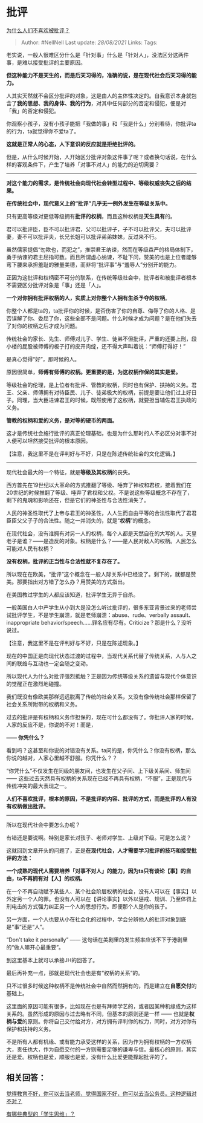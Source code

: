 # 批评
[为什么人们不喜欢被批评？](https://www.zhihu.com/question/22987136/answer/1452638590)

> Author: #NellNell 
Last update: *28/08/2021* 
Links:
Tags:   


  

老实说，一般人很难区分什么是「针对事」什么是「针对人」，没法区分这两件事，是难以接受批评的主要原因。

**但这种能力不是天生的，而是后天习得的，准确的说，是在现代社会后天习得的能力。**

人其实天然就不会区分批评的对象，这是由人的主体性决定的。自我意识本身就包含了**我的思想、我的身体、我的行为**，对其中任何部分的否定和侵犯，便是对「我」的否定和侵犯。

你观察小孩子，没有小孩子能把「我做的事」和「我是什么」分别看待，你批评ta的行为，ta就觉得你不爱ta了。

**这就是正常人的心态，人下意识的反应就是拒绝批评的。**

但是，从什么时候开始，人开始区分批评对象这件事了呢？或者换句话说，在什么样的客观条件下，产生了培养「对事不对人」的能力的迫切需要？

---

**对这个能力的需求，是传统社会向现代社会转型过程中、等级权威丧失之后的结果。**

**在传统社会中，现代意义上的“批评”几乎无一例外发生在等级关系中。**

只有更高等级对更低等级拥有**批评的权柄**，而且这种权柄是**天生具有**的。

君可以批评臣，臣不可以批评君，父可以批评子，子不可以批评父，夫可以批评妻，妻不可以批评夫，长兄长姐可以批评弟弟妹妹，反过来不行。

虽然儒家提倡“勿欺也，而犯之”，推崇君王纳谏，然而在等级森严的格局体制下，勇于纳谏的君主屈指可数。而且所谓虚心纳谏，不耻下问，赞美的也是上位者能够弯下腰来承担羞耻的雅量美德，而非将“批评事”与“羞辱人”分别开的能力。

正因为这批评和权柄密不可分的联系，在传统等级社会中，批评者和被批评者根本不需要区分批评对象是「事」还是「人」。

**一个对你拥有批评权柄的人，实质上对你整个人拥有生杀予夺的权柄**。

你整个人都是ta的，ta批评你的时候，是否伤害了你的自尊、侮辱了你的人格、是否误解了你、委屈了你，这些全部不是问题。什么时候才成为问题？是在他们失去了对你的权柄之后才成为问题。

传统社会的家长、先生、师傅对儿子、学生、徒弟不但批评，严重的还要上刑，段小楼的屁股被师傅的板子打的皮开肉绽，还不得大声叫着说：“师傅打得好！”

是真心觉得“好”，那时候的人。

原因很简单，**师傅有师傅的权柄。更重要的是，为这权柄作保的其实是爱。**

等级社会的伦理，是上位者有批评、管教的权柄，同时也有保护、扶持的义务。君王、父亲、师傅拥有对待臣民、儿子、徒弟极大的权柄，前提是要让他们过上好日子。同理，当大臣进谏君王的时候，既然使用了这权柄，就要担当辅佐君王执政的义务。

**管教的权柄和爱的义务，是对等的硬币的两面。**

这才是传统社会施行批评的真正伦理基础，也是为什么那时的人不必区分对事不对人便可以坦然接受批评的根本原因。

【注意，我这里不是在评判好与不好，只是在陈述传统社会的文化逻辑。】

---

现代社会最大的一个特征，就是**等级及其权柄**的丧失。

西方首先在19世纪以大革命的方式推翻了等级、唾弃了神权和君权，接着我们在20世纪的时候推翻了等级、唾弃了君权和父权。不是说这些等级概念不存在了，剩下的鬼魂和影响还在，但是它们的神圣性与合法性消失了。

人民的神圣性取代了上帝与君王的神圣性，人人生而自由平等的合法性取代了君君臣臣父父子子的合法性。随之一并消失的，就是“**权柄**”的概念。

在现代社会，没有谁拥有对另一人的权柄，每个人都是天然自在的大写的人。天皇老子是谁？——是造反的对象。权柄是什么？——是人民对敌人的权柄。人民怎么可能对人民有权柄？

**没有权柄，批评的正当性与合法性就不复存在了。**

所以现在在欧美，“批评”这个概念在一般人际关系中已经没了。剩下的，就都是赞美。那要指出对方错了怎么办？用赞美的方式指出。

在美国教过学生的人都应该知道，批评学生无异于自杀。

一般美国白人中产学生从小到大是没怎么听过批评的，很多东亚背景过来的老师尝试批评学生，不是学生崩溃，就是老师崩溃：abuse、rude、verbally assault、inappropriate behavior/speech……罪名应有尽有。Criticize？那是什么？没听说过。

【注意，我这里不是在评判好与不好，只是在陈述现象。】

现在的中国正是向现代状态过渡的过程中，当现代关系代替了传统关系，人与人之间的联络与互动也一定会随之变动。

所以现代人为什么对批评强烈抵触？正是因为传统等级关系的遗留与现代个体意识的觉醒正在激烈地碰撞。

我们既没有像欧美那样远远脱离了传统的社会关系，又没有像传统社会那样保留了社会关系所附带的权柄和义务。

过去的批评是有权柄和义务作担保的，现在可什么都没有了。你批评人家的时候，人家的反应不是，你说的不对！而是，

**—— 你凭什么？**

看到吗？这甚至和你说的对错没有关系。ta问的是，你凭什么？你没有权柄，那么你说的越对，人家心里越不舒服。你凭什么？？

“你凭什么”不仅发生在同级的朋友间，也发生在父子间、上下级关系间、师生间 —— 这些过去天然具有权柄的关系现在已经不再具有权柄，“不服”，正是现代与传统冲突的最大表现之一。

**人们不喜欢批评，根本的原因，不是批评的内容、批评的方式，而是批评的人有没有权柄做出批评。**

---

所以在现代社会中要怎么办呢？

有错还是要说啊。特别是家长对孩子、老师对学生、上级对下级。可是怎么说？

这就回到文章开头的问题了，正是**在现代社会，人才需要学习批评的技巧和接受批评的方法：**

**一个成熟的现代人需要培养「对事不对人」的能力，因为ta只有谈论【事】的自由，ta不再拥有对【人】的权柄。**

在一个不再自动赋予某些人、某个社会阶层权柄的社会，没有人可以在【事实】以外定另一个人的罪。也没有人可以在【讲论事实】以外以惩戒、规训、乃至体罚上刑电击的方式强力纠正另一个人的思想行为。即便那个人是你的孩子。

另一方面，一个人也要从小在社会化的过程中，学会分辨他人的批评对象到底是“事”还是“人”。

“Don't take it personally” —— 这句话在美剧里的发生频率应该不下于港剧里的“做人嘛开心最重要”。

到这里基本上就可以承接JH的回答了。

最后再补充一点，那就是现代社会也是有“权柄的关系”的。

只不过很多时候这种权柄不是传统社会中自然而然拥有的，而是建立在**自愿交付**的基础上。

这里面的原因可能有很多，比如现在也是有拜师学艺的，或者因某种机缘成为这样关系的。虽然形成的原因与过去略有不同，但基本的原则还是一样 —— 也就是**权柄与爱**的原则。你将自己交付给对方，对方拥有评判你的权力，同时，对方对你有保护和扶持的义务。

不是所有人都有机缘、或有能力承受这样的关系，因为作为拥有权柄的一方权柄大，责任也大，作为自愿交付的一方则需要足够的谦卑与信。最核心的原则，其实还是爱。权柄也是爱，顺服也是爱。没有什么比爱更能撑起批评的了。

  

## 相关回答：

[觉得教育不好，你可以去当老师，觉得国家不好，你可以去当公务员。这种逻辑对不对？](https://www.zhihu.com/question/382508502/answer/1109670842)

[有哪些典型的「学生思维」？](https://www.zhihu.com/question/41365485/answer/1028487100)